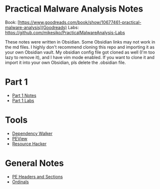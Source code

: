 # Practical Malware Analysis Notes
Book: [https://www.goodreads.com/book/show/10677461-practical-malware-analysis](Goodreads)
Labs: https://github.com/mikesiko/PracticalMalwareAnalysis-Labs

These notes were written in Obsidian. Some Obsidian links may not work in the md files. 
I highly don't recommend cloning this repo and importing it as your own Obsidian vault. My obsidian config file got cloned as well (I'm too lazy to remove it), and I have vim mode enabled.
If you want to clone it and import it into your own Obsidian, pls delete the .obsidian file.

# Part 1
- [Part 1 Notes](https://github.com/Wowiee3/PMA-notes/blob/main/Practical%20Malware%20Analysis%20Notes%20-%20Part%201.md)
- [Part 1 Labs](https://github.com/Wowiee3/PMA-notes/blob/main/(LAB)%20Part%201.md)

# Tools
- [Dependency Walker](https://github.com/Wowiee3/PMA-notes/blob/main/Misc%20notes/(TOOL)%20Dependency%20Walker.md)
- [PEView](https://github.com/Wowiee3/PMA-notes/blob/main/Misc%20notes/(TOOL)%20PEview.md)
- [Resource Hacker](https://github.com/Wowiee3/PMA-notes/blob/main/Misc%20notes/(TOOL)%20Resource%20Hacker.md)

# General Notes
- [PE Headers and Sections](https://github.com/Wowiee3/PMA-notes/blob/main/Misc%20notes/PE%20File%20Headers%20and%20Sections.md)
- [Ordinals](https://github.com/Wowiee3/PMA-notes/blob/main/Misc%20notes/Ordinals.md)
